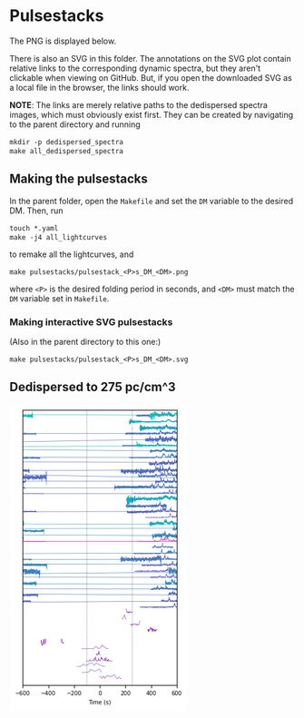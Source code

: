 # Pulsestacks

The PNG is displayed below.

There is also an SVG in this folder.
The annotations on the SVG plot contain relative links to the corresponding dynamic spectra, but they aren't clickable when viewing on GitHub.
But, if you open the downloaded SVG as a local file in the browser, the links should work.

**NOTE**: The links are merely relative paths to the dedispersed spectra images, which must obviously exist first.
They can be created by navigating to the parent directory and running
```
mkdir -p dedispersed_spectra
make all_dedispersed_spectra
```

## Making the pulsestacks

In the parent folder, open the `Makefile` and set the `DM` variable to the desired DM.
Then, run
```
touch *.yaml
make -j4 all_lightcurves
```
to remake all the lightcurves, and
```
make pulsestacks/pulsestack_<P>s_DM_<DM>.png
```
where `<P>` is the desired folding period in seconds, and `<DM>` must match the `DM` variable set in `Makefile`.

### Making interactive SVG pulsestacks

(Also in the parent directory to this one:)
```
make pulsestacks/pulsestack_<P>s_DM_<DM>.svg
```

## Dedispersed to 275 pc/cm^3

![1318.2 seconds, DM = 275](pulsestack_1318.2s_DM_275.png)

